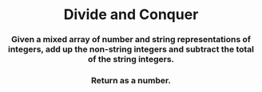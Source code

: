 <div align = "center">

# Divide and Conquer

</div>

<div align = "center">

<h3>Given a mixed array of number and string representations of integers, add up the non-string integers and subtract the total of the string integers.</h3>

<h3>Return as a number.</h3>
<br>

</div>
